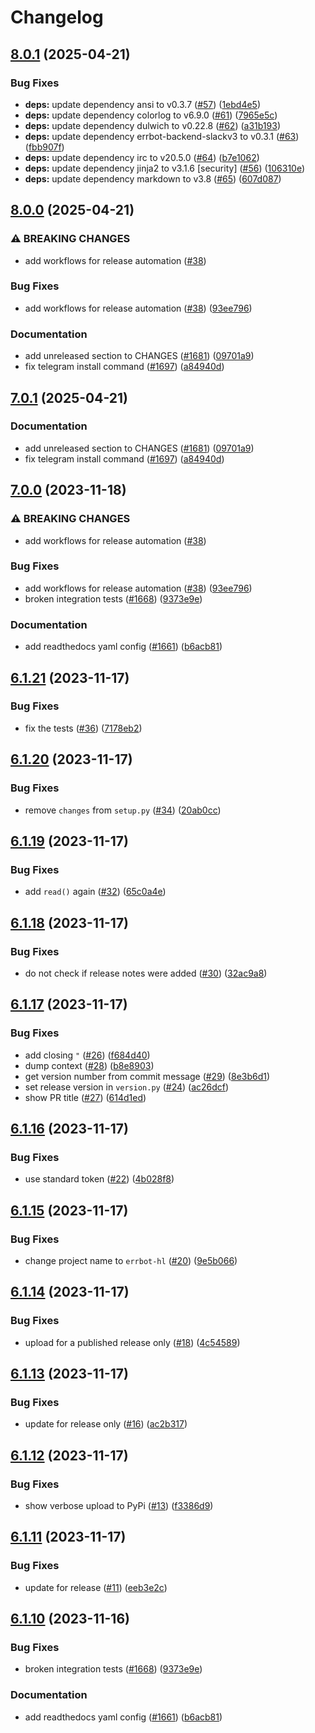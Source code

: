 # Changelog

## [8.0.1](https://github.com/Hapag-Lloyd/errbot/compare/8.0.0...8.0.1) (2025-04-21)


### Bug Fixes

* **deps:** update dependency ansi to v0.3.7 ([#57](https://github.com/Hapag-Lloyd/errbot/issues/57)) ([1ebd4e5](https://github.com/Hapag-Lloyd/errbot/commit/1ebd4e5c2e0ae70378bb5cabe73a2cc69d339491))
* **deps:** update dependency colorlog to v6.9.0 ([#61](https://github.com/Hapag-Lloyd/errbot/issues/61)) ([7965e5c](https://github.com/Hapag-Lloyd/errbot/commit/7965e5c80f80a273a3bbf41fb142f0a8dbbb8447))
* **deps:** update dependency dulwich to v0.22.8 ([#62](https://github.com/Hapag-Lloyd/errbot/issues/62)) ([a31b193](https://github.com/Hapag-Lloyd/errbot/commit/a31b193a190aac99a45ffecef3bf9ed9e2748b50))
* **deps:** update dependency errbot-backend-slackv3 to v0.3.1 ([#63](https://github.com/Hapag-Lloyd/errbot/issues/63)) ([fbb907f](https://github.com/Hapag-Lloyd/errbot/commit/fbb907f08494b7ad296d3874f82dcce1c0742515))
* **deps:** update dependency irc to v20.5.0 ([#64](https://github.com/Hapag-Lloyd/errbot/issues/64)) ([b7e1062](https://github.com/Hapag-Lloyd/errbot/commit/b7e10621cc6827f654c18017a7b8432b7e0c7283))
* **deps:** update dependency jinja2 to v3.1.6 [security] ([#56](https://github.com/Hapag-Lloyd/errbot/issues/56)) ([106310e](https://github.com/Hapag-Lloyd/errbot/commit/106310ec91a4924b912488f591c08183b3876929))
* **deps:** update dependency markdown to v3.8 ([#65](https://github.com/Hapag-Lloyd/errbot/issues/65)) ([607d087](https://github.com/Hapag-Lloyd/errbot/commit/607d087e0b4c4050d9a84ab4aa7d211d1fe7994e))

## [8.0.0](https://github.com/Hapag-Lloyd/errbot/compare/v7.0.1...8.0.0) (2025-04-21)


### ⚠ BREAKING CHANGES

* add workflows for release automation ([#38](https://github.com/Hapag-Lloyd/errbot/issues/38))

### Bug Fixes

* add workflows for release automation ([#38](https://github.com/Hapag-Lloyd/errbot/issues/38)) ([93ee796](https://github.com/Hapag-Lloyd/errbot/commit/93ee796431a0297cf66d97d290c5b8dbb19fed48))


### Documentation

* add unreleased section to CHANGES ([#1681](https://github.com/Hapag-Lloyd/errbot/issues/1681)) ([09701a9](https://github.com/Hapag-Lloyd/errbot/commit/09701a9bfef3292a9f1001339e1cd7360d96d046))
* fix telegram install command ([#1697](https://github.com/Hapag-Lloyd/errbot/issues/1697)) ([a84940d](https://github.com/Hapag-Lloyd/errbot/commit/a84940d819bb50ec4d7ed06b5db5bbe383a82971))

## [7.0.1](https://github.com/Hapag-Lloyd/errbot/compare/7.0.0...7.0.1) (2025-04-21)


### Documentation

* add unreleased section to CHANGES ([#1681](https://github.com/Hapag-Lloyd/errbot/issues/1681)) ([09701a9](https://github.com/Hapag-Lloyd/errbot/commit/09701a9bfef3292a9f1001339e1cd7360d96d046))
* fix telegram install command ([#1697](https://github.com/Hapag-Lloyd/errbot/issues/1697)) ([a84940d](https://github.com/Hapag-Lloyd/errbot/commit/a84940d819bb50ec4d7ed06b5db5bbe383a82971))

## [7.0.0](https://github.com/Hapag-Lloyd/errbot/compare/6.1.9...7.0.0) (2023-11-18)


### ⚠ BREAKING CHANGES

* add workflows for release automation ([#38](https://github.com/Hapag-Lloyd/errbot/issues/38))

### Bug Fixes

* add workflows for release automation ([#38](https://github.com/Hapag-Lloyd/errbot/issues/38)) ([93ee796](https://github.com/Hapag-Lloyd/errbot/commit/93ee796431a0297cf66d97d290c5b8dbb19fed48))
* broken integration tests ([#1668](https://github.com/Hapag-Lloyd/errbot/issues/1668)) ([9373e9e](https://github.com/Hapag-Lloyd/errbot/commit/9373e9ebc7b0b8c2ad17c5ccb5a38f08692068ad))


### Documentation

* add readthedocs yaml config ([#1661](https://github.com/Hapag-Lloyd/errbot/issues/1661)) ([b6acb81](https://github.com/Hapag-Lloyd/errbot/commit/b6acb8150265a614c32248b758a822261b9fea57))

## [6.1.21](https://github.com/Hapag-Lloyd/errbot/compare/6.1.20...6.1.21) (2023-11-17)


### Bug Fixes

* fix the tests ([#36](https://github.com/Hapag-Lloyd/errbot/issues/36)) ([7178eb2](https://github.com/Hapag-Lloyd/errbot/commit/7178eb2fa38e40ddac2648fe3a10280fbaccb641))

## [6.1.20](https://github.com/Hapag-Lloyd/errbot/compare/6.1.19...6.1.20) (2023-11-17)


### Bug Fixes

* remove `changes` from `setup.py` ([#34](https://github.com/Hapag-Lloyd/errbot/issues/34)) ([20ab0cc](https://github.com/Hapag-Lloyd/errbot/commit/20ab0cca141f9ad3016f94b1fd3770effe029626))

## [6.1.19](https://github.com/Hapag-Lloyd/errbot/compare/6.1.18...6.1.19) (2023-11-17)


### Bug Fixes

* add `read()` again ([#32](https://github.com/Hapag-Lloyd/errbot/issues/32)) ([65c0a4e](https://github.com/Hapag-Lloyd/errbot/commit/65c0a4eb067db3ce6e25cb51baa5c2cb2c50bbf2))

## [6.1.18](https://github.com/Hapag-Lloyd/errbot/compare/6.1.17...6.1.18) (2023-11-17)


### Bug Fixes

* do not check if release notes were added ([#30](https://github.com/Hapag-Lloyd/errbot/issues/30)) ([32ac9a8](https://github.com/Hapag-Lloyd/errbot/commit/32ac9a8997263ef2a60f160b5112d7ff75855905))

## [6.1.17](https://github.com/Hapag-Lloyd/errbot/compare/6.1.16...6.1.17) (2023-11-17)


### Bug Fixes

* add closing `"` ([#26](https://github.com/Hapag-Lloyd/errbot/issues/26)) ([f684d40](https://github.com/Hapag-Lloyd/errbot/commit/f684d400250d5a8c0be83bf88a8ed68cf13194db))
* dump context ([#28](https://github.com/Hapag-Lloyd/errbot/issues/28)) ([b8e8903](https://github.com/Hapag-Lloyd/errbot/commit/b8e8903733b12cbe648d8c2004d66730338e8ed6))
* get version number from commit message ([#29](https://github.com/Hapag-Lloyd/errbot/issues/29)) ([8e3b6d1](https://github.com/Hapag-Lloyd/errbot/commit/8e3b6d189c402ab47d8ee8d70ba6a3848f9016c1))
* set release version in `version.py` ([#24](https://github.com/Hapag-Lloyd/errbot/issues/24)) ([ac26dcf](https://github.com/Hapag-Lloyd/errbot/commit/ac26dcf61f78ff2f87b5c8bcf70b911810cfb999))
* show PR title ([#27](https://github.com/Hapag-Lloyd/errbot/issues/27)) ([614d1ed](https://github.com/Hapag-Lloyd/errbot/commit/614d1ed92e10703ce2f38d47ca36eb2d285231f7))

## [6.1.16](https://github.com/Hapag-Lloyd/errbot/compare/6.1.15...6.1.16) (2023-11-17)


### Bug Fixes

* use standard token ([#22](https://github.com/Hapag-Lloyd/errbot/issues/22)) ([4b028f8](https://github.com/Hapag-Lloyd/errbot/commit/4b028f81cc4b35c421732a22fe61b47d799a71bd))

## [6.1.15](https://github.com/Hapag-Lloyd/errbot/compare/6.1.14...6.1.15) (2023-11-17)


### Bug Fixes

* change project name to `errbot-hl` ([#20](https://github.com/Hapag-Lloyd/errbot/issues/20)) ([9e5b066](https://github.com/Hapag-Lloyd/errbot/commit/9e5b0664c2e624e09ccbe0bfb9e7c791623206d5))

## [6.1.14](https://github.com/Hapag-Lloyd/errbot/compare/6.1.13...6.1.14) (2023-11-17)


### Bug Fixes

* upload for a published release only ([#18](https://github.com/Hapag-Lloyd/errbot/issues/18)) ([4c54589](https://github.com/Hapag-Lloyd/errbot/commit/4c545893005aebb3208d5f72823e7a8a31dd50a5))

## [6.1.13](https://github.com/Hapag-Lloyd/errbot/compare/6.1.12...6.1.13) (2023-11-17)


### Bug Fixes

* update for release only ([#16](https://github.com/Hapag-Lloyd/errbot/issues/16)) ([ac2b317](https://github.com/Hapag-Lloyd/errbot/commit/ac2b31748bb6acb06cec9ead5e7de79ecdc06413))

## [6.1.12](https://github.com/Hapag-Lloyd/errbot/compare/6.1.11...6.1.12) (2023-11-17)


### Bug Fixes

* show verbose upload to PyPi ([#13](https://github.com/Hapag-Lloyd/errbot/issues/13)) ([f3386d9](https://github.com/Hapag-Lloyd/errbot/commit/f3386d987d0ef7af24aedadae524078e73f4d8ae))

## [6.1.11](https://github.com/Hapag-Lloyd/errbot/compare/6.1.10...6.1.11) (2023-11-17)


### Bug Fixes

* update for release ([#11](https://github.com/Hapag-Lloyd/errbot/issues/11)) ([eeb3e2c](https://github.com/Hapag-Lloyd/errbot/commit/eeb3e2ceb4ebccea2e6e9b664e72bf78fbec3e01))

## [6.1.10](https://github.com/Hapag-Lloyd/errbot/compare/6.1.9...6.1.10) (2023-11-16)


### Bug Fixes

* broken integration tests ([#1668](https://github.com/Hapag-Lloyd/errbot/issues/1668)) ([9373e9e](https://github.com/Hapag-Lloyd/errbot/commit/9373e9ebc7b0b8c2ad17c5ccb5a38f08692068ad))


### Documentation

* add readthedocs yaml config ([#1661](https://github.com/Hapag-Lloyd/errbot/issues/1661)) ([b6acb81](https://github.com/Hapag-Lloyd/errbot/commit/b6acb8150265a614c32248b758a822261b9fea57))
